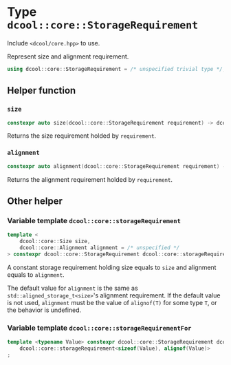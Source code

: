 # Type `dcool::core::StorageRequirement`

Include `<dcool/core.hpp>` to use.

Represent size and alignment requirement.

```cpp
using dcool::core::StorageRequirement = /* unspecified trivial type */;
```

## Helper function

### `size`

```cpp
constexpr auto size(dcool::core::StorageRequirement requirement) -> dcool::core::Size;
```

Returns the size requirement holded by `requirement`.

### `alignment`

```cpp
constexpr auto alignment(dcool::core::StorageRequirement requirement) -> dcool::core::Alignment;
```

Returns the alignment requirement holded by `requirement`.

## Other helper

### Variable template `dcool::core::storageRequirement`

```cpp
template <
	dcool::core::Size size,
	dcool::core::Alignment alignment = /* unspecified */
> constexpr dcool::core::StorageRequirement dcool::core::storageRequirement;
```

A constant storage requirement holding size equals to `size` and alignment equals to `alignment`.

The default value for `alignment` is the same as `std::aligned_storage_t<size>`'s alignment requirement. If the default value is not used, `alignment` must be the value of `alignof(T)` for some type `T`, or the behavior is undefined.

### Variable template `dcool::core::storageRequirementFor`

```cpp
template <typename Value> constexpr dcool::core::StorageRequirement dcool::core::storageRequirementFor =
	dcool::core::storageRequirement<sizeof(Value), alignof(Value)>
;
```
